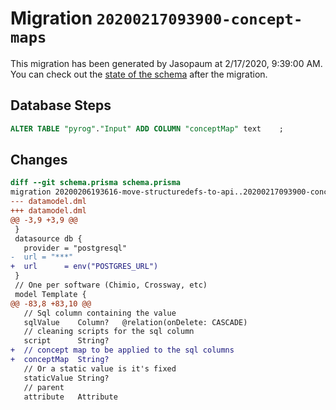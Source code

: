 # Migration `20200217093900-concept-maps`

This migration has been generated by Jasopaum at 2/17/2020, 9:39:00 AM.
You can check out the [state of the schema](./schema.prisma) after the migration.

## Database Steps

```sql
ALTER TABLE "pyrog"."Input" ADD COLUMN "conceptMap" text    ;
```

## Changes

```diff
diff --git schema.prisma schema.prisma
migration 20200206193616-move-structuredefs-to-api..20200217093900-concept-maps
--- datamodel.dml
+++ datamodel.dml
@@ -3,9 +3,9 @@
 }
 datasource db {
   provider = "postgresql"
-  url = "***"
+  url      = env("POSTGRES_URL")
 }
 // One per software (Chimio, Crossway, etc)
 model Template {
@@ -83,8 +83,10 @@
   // Sql column containing the value
   sqlValue    Column?   @relation(onDelete: CASCADE)
   // cleaning scripts for the sql column
   script      String?
+  // concept map to be applied to the sql columns
+  conceptMap  String?
   // Or a static value is it's fixed
   staticValue String?
   // parent
   attribute   Attribute
```


